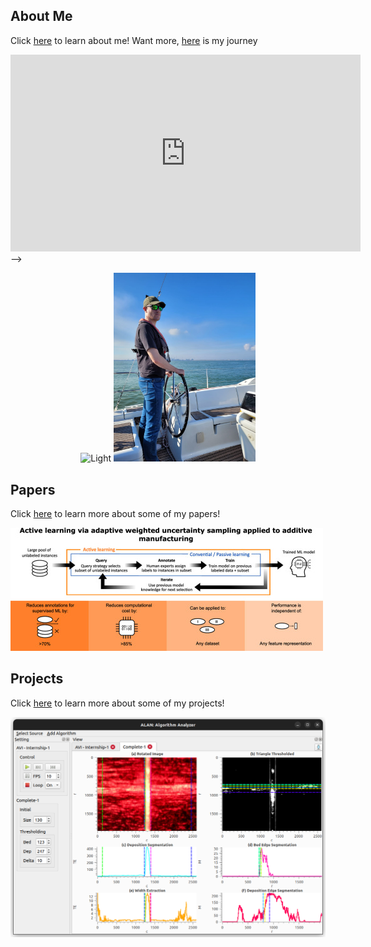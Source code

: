 
## About Me

Click [here](/ABOUT) to learn about me! Want more, [here](/MORE) is my journey  
<iframe width="560" height="315" src="https://www.youtube.com/embed/19c1h6Nx0Eo?si=i_OIV8sXVCBf-og3" title="YouTube video player" frameborder="0" allow="accelerometer; autoplay; clipboard-write; encrypted-media; gyroscope; picture-in-picture; web-share" allowfullscreen></iframe>

<!-- [![Everything Is AWESOME](https://img.youtube.com/vi/19c1h6Nx0Eo/0.jpg)](https://www.youtube.com/watch?v=19c1h6Nx0Eo "Everything Is AWESOME")
<!--  -->
<!-- <div align="center">
      <a href="https://www.youtube.com/watch?v=19c1h6Nx0Eo">
         <img src="https://img.youtube.com/vi/19c1h6Nx0Eo/0.jpg" style="width:100%;">
      </a>
</div> --> -->

<p align="center">
  <img alt="Light" src="images/skiing_solden.jpg" width="45%">
  <img alt="Dark" src="images/sailing_northsea.jpg" width="45%">
</p>

## Papers
Click [here](/PAPERS) to learn more about some of my papers! 

<img src="https://github.com/gijsvanhoutum/awus/blob/master/icons/al.jpg?raw=true">

## Projects

Click [here](/PROJECTS) to learn more about some of my projects! 

<img src="https://github.com/gijsvanhoutum/alan/blob/master/icons/screenshot.png?raw=true">

